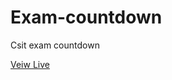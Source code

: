 # Exam-countdown
Csit exam countdown

<a href = "https://gangapandey.github.io/Exam-countdown/"> Veiw Live </a>
